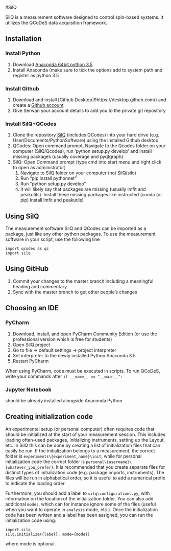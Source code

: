 #SilQ

SilQ is a measurement software designed to control spin-based systems. It utilizes the QCoDeS data acquisition framework.


## Installation

### Install Python
1.	Download [Anaconda 64bit python 3.5](https://www.continuum.io/downloads)
2.	Install Anaconda (make sure to tick the options add to system path and register as python 3.5

### Install Github
1.	Download and install [Github Desktop]9https://desktop.github.com/) and create a [Github account](https://github.com/)
2.	Give Serwan your account details to add you to the private git repository

### Install SilQ+QCodes
1.	Clone the repository [SilQ](https://github.com/nulinspiratie/SilQ) (includes QCodes) into your hard drive
    (e.g. User/Documents/PythonSoftware) using the installed Github desktop
2.	QCodes: Open command prompt, Navigate to the Qcodes folder on your computer (SilQ/Qcodes),
    run ‘python setup.py develop’ and install missing packages (usually coverage and pyqtgraph)
3.	SilQ: Open Command prompt (type cmd into start menu and right click to open as administrator)
    1.	Navigate to SilQ folder on your computer (not SilQ/silq)
    2.  Run “pip install pythonnet”
    3.	Run “python setup.py develop”
    4.	It will likely say that packages are missing (usually lmfit and peakutils).
        Install these missing packages like instructed (conda (or pip) install lmfit and peakutils)

## Using SilQ
The measurement software SilQ and QCodes can be imported as a package, just like any other python packages.
To use the measurement software in your script, use the following line
```
import qcodes as qc
import silq
```


## Using GitHub
1.	Commit your changes to the master branch including a meaningful heading and commentary
2.	Sync with the master branch to get other people’s changes

## Choosing an IDE
### PyCharm
1.	Download, install, and open PyCharm Community Edition (or use the professional version which is free for students)
2.	Open SilQ project
3.	Go to file -> default settings -> project interpreter
4.	Set interpreter to the newly installed Python Anaconda 3.5
5.	Restart PyCharm

When using PyCharm, code must be executed in scripts. To run QCoDeS, write your commands after `if __name__ == "__main__":`

### Jupyter Notebook
should be already installed alongside Anaconda Python


## Creating initialization code
An experimental setup (or personal computer) often requires code that should be initialized at the start of your measurement session.
This includes loading often-used packages, initializing instruments, setting up the Layout, etc.
In SilQ this can be done by creating a list of initialization files that can easily be run.
If the initialization belongs to a measurement, the correct folder is `experiments\{experiment_name}\init`, while for personal initialization code the correct folder is `personal\{username}\{whatever_you_prefer}`.
It is recommended that you create separate files for distinct types of initialization code (e.g. package imports, instruments).
The files will be run in alphabetical order, so it is useful to add a numerical prefix to indicate the loading order.

Furthermore, you should add a label to `silq\configurations.py`, with information on the location of the initialization folder.
You can also add additional `modes`, which can for instance ignore some of the files (useful when you want to operate in `analysis` mode, etc.).
Once the initialization code has been written and a label has been assigned, you can run the initialization code using:

```
import silq
silq.initialize({label}, mode={mode})
```
where mode is optional.
